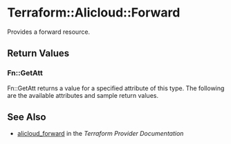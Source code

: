 # Terraform::Alicloud::Forward

Provides a forward resource.

## Return Values

### Fn::GetAtt

Fn::GetAtt returns a value for a specified attribute of this type. The following are the available attributes and sample return values.

## See Also

* [alicloud_forward](https://www.terraform.io/docs/providers/alicloud/r/forward.html) in the _Terraform Provider Documentation_